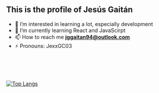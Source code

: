 ## This is the profile of Jesús Gaitán 

- 👀 I’m interested in learning a lot, especially development
- 🌱 I’m currently learning React and JavaScirpt
- 📫 How to reach me **jggaitan94@outlook.com**
- ⚡ Pronouns: JexxGC03

<!--
**sigmotoa/sigmotoa** is a ✨ _special_ ✨ repository because its `README.md` (this file) appears on your GitHub profile.

Here are some ideas to get you started:

- 🔭 I’m currently working on ...
- 🌱 I’m currently learning ...
- 👯 I’m looking to collaborate on ...
- 🤔 I’m looking for help with ...
- 💬 Ask me about ...
- 📫 How to reach me: ...
- 😄 Pronouns: ...
- ⚡ Fun fact: ...
-->
<br>
<br>
<br>

[![Top Langs](https://github-readme-stats.vercel.app/api/top-langs/?username=JexxGC03)](https://github.com/JexxGC03/github-readme-stats)



